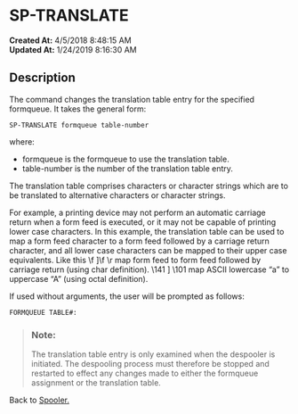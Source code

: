 # SP-TRANSLATE

**Created At:** 4/5/2018 8:48:15 AM  
**Updated At:** 1/24/2019 8:16:30 AM  


## Description 

The command changes the translation table entry for the specified formqueue. It takes the general form:

```
SP-TRANSLATE formqueue table-number
```

where:

- formqueue is the formqueue to use the translation table.
- table-number is the number of the translation table entry.




The translation table comprises characters or character strings which are to be translated to alternative characters or character strings.

For example, a printing device may not perform an automatic carriage return when a form feed is executed, or it may not be capable of printing lower case characters. In this example, the translation table can be used to map a form feed character to a form feed followed by a carriage return character, and all lower case characters can be mapped to their upper case equivalents. Like this \f ]\f \r map form feed to form feed followed by carriage return (using char definition).
\141 ] \101 map ASCII lowercase “a” to uppercase “A” (using octal definition).

If used without arguments, the user will be prompted as follows:

```
FORMQUEUE TABLE#:
```




> ### Note: 
> 
> The translation table entry is only examined when the despooler is initiated. The despooling process must therefore be stopped and restarted to effect any changes made to either the formqueue assignment or the translation table.




Back to [Spooler.](jbase-spooler)

